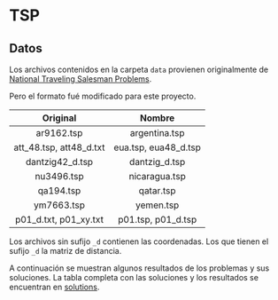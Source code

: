 # TSP

## Datos

Los archivos contenidos en la carpeta `data` provienen originalmente
de [National Traveling Salesman Problems](https://www.math.uwaterloo.ca/tsp/world/countries.html).

Pero el formato fué modificado para este proyecto.

| Original                | Nombre               |
|:-----------------------:|:--------------------:|
| ar9162.tsp              | argentina.tsp        |
| att_48.tsp, att48_d.txt | eua.tsp, eua48_d.tsp |
| dantzig42_d.tsp         | dantzig_d.tsp        |
| nu3496.tsp              | nicaragua.tsp        |
| qa194.tsp               | qatar.tsp            |
| ym7663.tsp              | yemen.tsp            |
| p01_d.txt, p01_xy.txt   | p01.tsp, p01_d.tsp   |

Los archivos sin sufijo `_d` contienen las coordenadas. Los que tienen
el sufijo `_d` la matriz de distancia.


A continuación se muestran algunos resultados de los problemas y sus soluciones. 
La tabla completa con las soluciones y los resultados se encuentran en [solutions](solutions).

